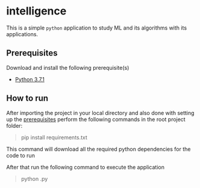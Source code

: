 # intelligence
This is a simple `python` application to study ML and its algorithms with its applications.

## Prerequisites
Download and install the following prerequisite(s)

* [Python 3.7.1](https://www.python.org/ftp/python/3.7.1/python-3.7.1.exe)

## How to run
After importing the project in your local directory and also done with setting up the [prerequisites](#prerequisites) perform the 
following commands in the root project folder:

> pip install requirements.txt

This command will download all the required python dependencies for the code to run

After that run the following command to execute the application

> python <TODO>.py 